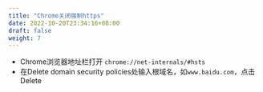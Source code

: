 ```yaml
---
title: "Chrome关闭强制https"
date: 2022-10-20T23:34:16+08:00
draft: false
weight: 7
---
```


- Chrome浏览器地址栏打开 `chrome://net-internals/#hsts`
- 在Delete domain security policies处输入根域名，如`www.baidu.com`，点击Delete
